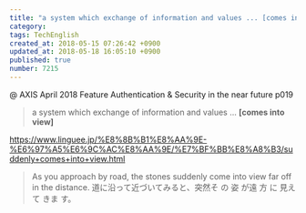 ```yaml
---
title: "a system which exchange of information and values ... [comes into view]"
category: 
tags: TechEnglish
created_at: 2018-05-15 07:26:42 +0900
updated_at: 2018-05-18 16:05:10 +0900
published: true
number: 7215
---
```


@ AXIS April 2018
Feature
Authentication & Security in the near future
p019

> a system which exchange of information and values ... **[comes into view]**

https://www.linguee.jp/%E8%8B%B1%E8%AA%9E-%E6%97%A5%E6%9C%AC%E8%AA%9E/%E7%BF%BB%E8%A8%B3/suddenly+comes+into+view.html
> As you approach by road, the stones suddenly come into view far off in the distance. 
> 道に沿って近づいてみると、突然そ の 姿 が遠 方 に 見えて きま す。 


